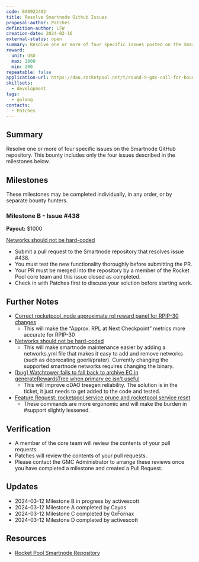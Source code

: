 ```yaml
---
code: BA0922402
title: Resolve Smartnode Github Issues
proposal-author: Patches
definition-author: LFW
creation-date: 2024-02-16
external-status: open
summary: Resolve one or more of four specific issues posted on the Smartnode GitHub repository.
reward: 
  unit: USD
  max: 1800
  min: 200
repeatable: false
application-url: https://dao.rocketpool.net/t/round-9-gmc-call-for-bounty-applications-deadline-is-february-11/2635/3
skillsets:
  - development
tags: 
  - golang
contacts:
  - Patches
---
```


## Summary 

Resolve one or more of four specific issues on the Smartnode GitHub repository. This bounty includes only the four issues described in the milestones below. 

## Milestones

These milestones may be completed individually, in any order, or by separate bounty hunters.

### Milestone B - Issue #438
**Payout:** $1000  

[Networks should not be hard-coded](https://github.com/rocket-pool/smartnode/issues/438)
* Submit a pull request to the Smartnode repository that resolves issue #438.
* You must test the new functionality thoroughly before submitting the PR. 
* Your PR must be merged into the repository by a member of the Rocket Pool core team and this issue closed as completed.
* Check in with Patches first to discuss your solution before starting work. 

## Further Notes

* [Correct rocketpool_node approximate rpl reward panel for RPIP-30 changes](https://github.com/rocket-pool/smartnode/issues/439)
  * This will make the “Approx. RPL at Next Checkpoint” metrics more accurate for RPIP-30
* [Networks should not be hard-coded](https://github.com/rocket-pool/smartnode/issues/438)
  * This will make smartnode maintenance easier by adding a networks.yml file that makes it easy to add and remove networks (such as deprecating goerli/prater). Currently changing the supported smartnode networks requires changing the binary.
* [[bug] Watchtower fails to fall back to archive EC in generateRewardsTree when primary ec isn't useful](https://github.com/rocket-pool/smartnode/issues/397)
  * This will improve oDAO treegen reliability. The solution is in the ticket, it just needs to get added to the code and tested.
* [Feature Request: rocketpool service prune and rocketpool service reset](https://github.com/rocket-pool/smartnode/issues/323)
  * These commands are more ergonomic and will make the burden in #support slightly lessened.

## Verification
* A member of the core team will review the contents of your pull requests.  
* Patches will review the contents of your pull requests.
* Please contact the GMC Administrator to arrange these reviews once you have completed a milestone and created a Pull Request.

## Updates
* 2024-03-12 Milestone B in progress by activescott
* 2024-03-12 Milestone A completed by Cayos
* 2024-03-12 Milestone C completed by 0xFornax
* 2024-03-12 Milestone D completed by activescott

## Resources
* [Rocket Pool Smartnode Repository](https://github.com/rocket-pool/smartnode/)
